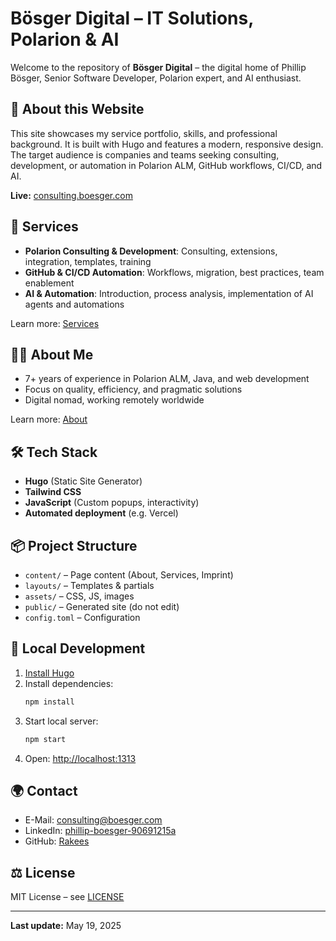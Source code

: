 # Bösger Digital – IT Solutions, Polarion & AI

Welcome to the repository of **Bösger Digital** – the digital home of Phillip Bösger, Senior Software Developer, Polarion expert, and AI enthusiast.

## 🚀 About this Website

This site showcases my service portfolio, skills, and professional background. It is built with Hugo and features a modern, responsive design. The target audience is companies and teams seeking consulting, development, or automation in Polarion ALM, GitHub workflows, CI/CD, and AI.

**Live:** [consulting.boesger.com](https://consulting.boesger.com)

## 💼 Services

- **Polarion Consulting & Development**: Consulting, extensions, integration, templates, training
- **GitHub & CI/CD Automation**: Workflows, migration, best practices, team enablement
- **AI & Automation**: Introduction, process analysis, implementation of AI agents and automations

Learn more: [Services](content/services.md)

## 👨‍💻 About Me

- 7+ years of experience in Polarion ALM, Java, and web development
- Focus on quality, efficiency, and pragmatic solutions
- Digital nomad, working remotely worldwide

Learn more: [About](content/about.md)

## 🛠️ Tech Stack

- **Hugo** (Static Site Generator)
- **Tailwind CSS**
- **JavaScript** (Custom popups, interactivity)
- **Automated deployment** (e.g. Vercel)

## 📦 Project Structure

- `content/` – Page content (About, Services, Imprint)
- `layouts/` – Templates & partials
- `assets/` – CSS, JS, images
- `public/` – Generated site (do not edit)
- `config.toml` – Configuration

## 🏁 Local Development

1. [Install Hugo](https://gohugo.io/getting-started/installing/)
2. Install dependencies:
   ```zsh
   npm install
   ```
3. Start local server:
   ```zsh
   npm start
   ```
4. Open: [http://localhost:1313](http://localhost:1313)

## 🌍 Contact

- E-Mail: consulting@boesger.com
- LinkedIn: [phillip-boesger-90691215a](https://www.linkedin.com/in/phillip-boesger-90691215a/)
- GitHub: [Rakees](https://github.com/Rakees)

## ⚖️ License

MIT License – see [LICENSE](LICENSE)

---

**Last update:** May 19, 2025

